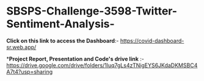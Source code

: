 # SBSPS-Challenge-3598-Twitter-Sentiment-Analysis-


**Click on this link to access the Dashboard**:- https://covid-dashboard-sr.web.app/


***Project Report, Presentation and Code's drive link** :- https://drive.google.com/drive/folders/1luq7gLs4zTNigEYS6JKdaDKMSBC4A7t4?usp=sharing

